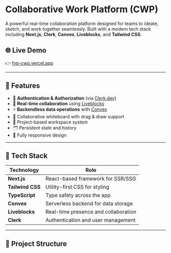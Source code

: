 # Collaborative Work Platform (CWP)

A powerful real-time collaboration platform designed for teams to ideate, sketch, and work together seamlessly. Built with a modern tech stack including **Next.js**, **Clerk**, **Convex**, **Liveblocks**, and **Tailwind CSS**.

## 🌐 Live Demo

👉 [fyp-cwp.vercel.app](https://fyp-cwp.vercel.app)

---

## 🚀 Features

- 🔐 **Authentication & Authorization** (via [Clerk.dev](https://clerk.dev))
- 🧠 **Real-time collaboration** using [Liveblocks](https://liveblocks.io/)
- ⚡ **Backendless data operations** with [Convex](https://convex.dev/)
- 🎨 Collaborative whiteboard with drag & draw support
- 🧾 Project-based workspace system
- 🗂️ Persistent state and history
- 📱 Fully responsive design

---

## 🧰 Tech Stack

| Technology | Role |
|------------|------|
| **Next.js** | React-based framework for SSR/SSG |
| **Tailwind CSS** | Utility-first CSS for styling |
| **TypeScript** | Type safety across the app |
| **Convex** | Serverless backend for data storage |
| **Liveblocks** | Real-time presence and collaboration |
| **Clerk** | Authentication and user management |

---

## 📁 Project Structure

